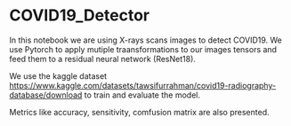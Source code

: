 # COVID19_Detector

In this notebook we are using X-rays scans images to detect COVID19. We use Pytorch to apply mutiple traansformations to our images tensors and feed them to a residual neural network (ResNet18).

We use the kaggle dataset https://www.kaggle.com/datasets/tawsifurrahman/covid19-radiography-database/download to train and evaluate the model.

Metrics like accuracy, sensitivity, comfusion matrix are also presented.
